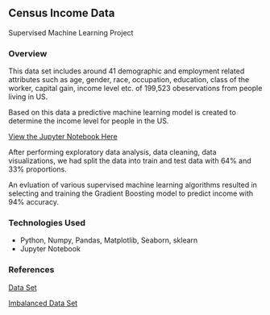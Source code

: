 ## Census Income Data
Supervised Machine Learning Project

### Overview
This data set includes around 41 demographic and employment related attributes such as age, gender, race, occupation, education, class of the worker, capital gain, income level etc. of 199,523 obeservations from people living in US.

Based on this data a predictive machine learning model is created to determine the income level for people in the US.

[View the Jupyter Notebook Here](https://github.com/Capstone3/Census-Income/blob/master/CensusIncome.ipynb)

After performing exploratory data analysis, data cleaning, data visualizations, we had split the data into train and test data with 64% and 33% proportions.

An evluation of various supervised machine learning algorithms resulted in selecting and training the Gradient Boosting model to predict income with 94% accuracy.

### Technologies Used
- Python, Numpy, Pandas, Matplotlib, Seaborn, sklearn
- Jupyter Notebook

### References

[Data Set](http://archive.ics.uci.edu/ml/machine-learning-databases/census-income-mld/)

[Imbalanced Data Set](https://www.analyticsvidhya.com/blog/2016/09/this-machine-learning-project-on-imbalanced-data-can-add-value-to-your-resume/)
